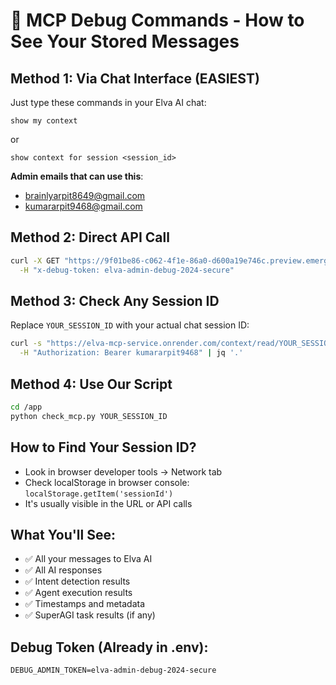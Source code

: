 # 🔧 MCP Debug Commands - How to See Your Stored Messages

## Method 1: Via Chat Interface (EASIEST)
Just type these commands in your Elva AI chat:

```
show my context
```
or
```  
show context for session <session_id>
```

**Admin emails that can use this**: 
- brainlyarpit8649@gmail.com
- kumararpit9468@gmail.com

## Method 2: Direct API Call
```bash
curl -X GET "https://9f01be86-c062-4f1e-86a0-d600a19e746c.preview.emergentagent.com/api/admin/debug/context?session_id=YOUR_SESSION_ID&command=show_context" \
  -H "x-debug-token: elva-admin-debug-2024-secure"
```

## Method 3: Check Any Session ID
Replace `YOUR_SESSION_ID` with your actual chat session ID:

```bash
curl -s "https://elva-mcp-service.onrender.com/context/read/YOUR_SESSION_ID" \
  -H "Authorization: Bearer kumararpit9468" | jq '.'
```

## Method 4: Use Our Script
```bash
cd /app
python check_mcp.py YOUR_SESSION_ID
```

## How to Find Your Session ID?
- Look in browser developer tools -> Network tab
- Check localStorage in browser console: `localStorage.getItem('sessionId')`
- It's usually visible in the URL or API calls

## What You'll See:
- ✅ All your messages to Elva AI
- ✅ All AI responses  
- ✅ Intent detection results
- ✅ Agent execution results
- ✅ Timestamps and metadata
- ✅ SuperAGI task results (if any)

## Debug Token (Already in .env):
`DEBUG_ADMIN_TOKEN=elva-admin-debug-2024-secure`
